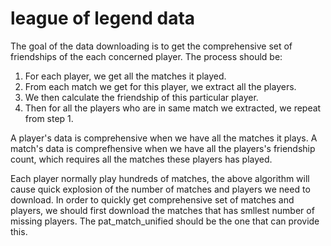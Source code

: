 # league of legend data
The goal of the data downloading is to get the comprehensive set of friendships of the each concerned player. 
The process should be:
1. For each player, we get all the matches it played.
2. From each match we get for this player, we extract all the players.
3. We then calculate the friendship of this particular player.
4. Then for all the players who are in same match we extracted, we repeat from step 1.

A player's data is comprehensive when we have all the matches it plays.
A match's data is comprefhensive when we have all the players's friendship count, which requires all the matches these players has played.

Each player normally play hundreds of matches, the above algorithm will cause quick explosion of the number of matches and players we need to download. In order to quickly get comprehensive set of matches and players, we should first download the matches that has smllest number of missing players. The pat_match_unified should be the one that can provide this.